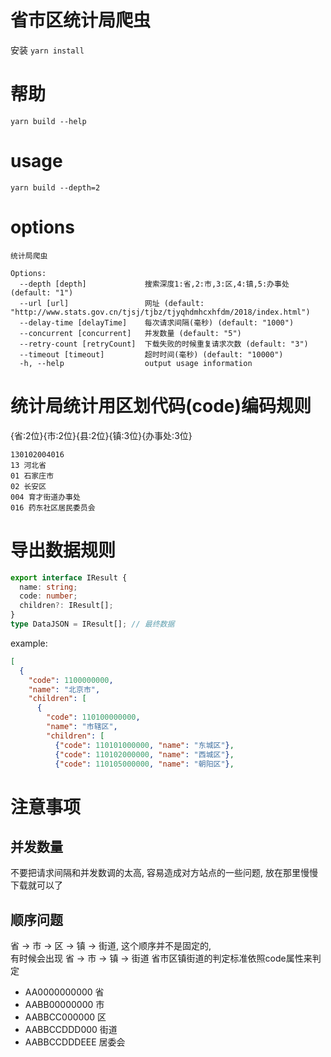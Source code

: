 # 省市区统计局爬虫
安装 ``yarn install``
# 帮助
``yarn build --help``
# usage
``yarn build --depth=2 ``
# options
```
统计局爬虫

Options:
  --depth [depth]             搜索深度1:省,2:市,3:区,4:镇,5:办事处 (default: "1")
  --url [url]                 网址 (default: "http://www.stats.gov.cn/tjsj/tjbz/tjyqhdmhcxhfdm/2018/index.html")
  --delay-time [delayTime]    每次请求间隔(毫秒) (default: "1000")
  --concurrent [concurrent]   并发数量 (default: "5")
  --retry-count [retryCount]  下载失败的时候重复请求次数 (default: "3")
  --timeout [timeout]         超时时间(毫秒) (default: "10000")
  -h, --help                  output usage information
```

# 统计局统计用区划代码(code)编码规则
{省:2位}{市:2位}{县:2位}{镇:3位}{办事处:3位}
```
130102004016
13 河北省
01 石家庄市
02 长安区
004	育才街道办事处
016 药东社区居民委员会
```

# 导出数据规则
```ts
export interface IResult {
  name: string;
  code: number;
  children?: IResult[];
}
type DataJSON = IResult[]; // 最终数据
```
example:
```json
[
  {
    "code": 1100000000,
    "name": "北京市",
    "children": [
      {
        "code": 110100000000,
        "name": "市辖区",
        "children": [
          {"code": 110101000000, "name": "东城区"},
          {"code": 110102000000, "name": "西城区"},
          {"code": 110105000000, "name": "朝阳区"},
```

# 注意事项
## 并发数量
不要把请求间隔和并发数调的太高, 容易造成对方站点的一些问题, 放在那里慢慢下载就可以了
## 顺序问题
省 -> 市 -> 区 -> 镇 -> 街道, 这个顺序并不是固定的,  
有时候会出现 省 -> 市 -> 镇 -> 街道
省市区镇街道的判定标准依照code属性来判定
* AA0000000000 省
* AABB00000000 市
* AABBCC000000 区
* AABBCCDDD000 街道
* AABBCCDDDEEE 居委会
